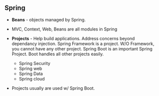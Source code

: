## Spring ##

* **Beans** - objects managed by Spring.
* MVC, Context, Web, Beans are all modules in Spring

* **Projects** - Help build applications. Address concerns beyond dependancy
  injection. Spring Framework is a project. W/O Framework, you cannot have
  any other project. Spring Boot is an important Spring Project. Boot handles
  all other projects easily. 
    * Spring Security
    * Spring web
    * Spring Data
    * Spring cloud

* Projects usually are used w/ Spring Boot.